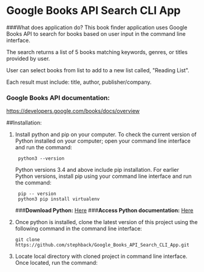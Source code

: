 # Google Books API Search CLI App

###What does application do?
This book finder application uses Google Books API to search for books based on user input in the command line interface. 

The search returns a list of 5 books matching keywords, genres, or titles provided by user. 

User can select books from list to add to a new list called, "Reading List".

Each result must include: title, author, publisher/company.

### Google Books API documentation:
 https://developers.google.com/books/docs/overview

##Installation:
1. Install python and pip on your computer. To check the current version of Python installed on your computer; open your command line interface and  run the command:

        python3 --version
    Python versions 3.4 and above include pip installation. For earlier Python versions, install pip using your command line interface and run the command:

        pip -- version
        python3 pip install virtualenv

    ###**Download Python:** [Here](https://www.python.org/downloads/) 
    ###**Access Python documentation:** [Here](https://docs.python.org/3/index.html)

2. Once python is installed, clone the latest version of this project using the following command in the command line interface:
   
       git clone https://github.com/stephback/Google_Books_API_Search_CLI_App.git
3. Locate local directory with cloned project in command line interface. Once located, run the command:
            

